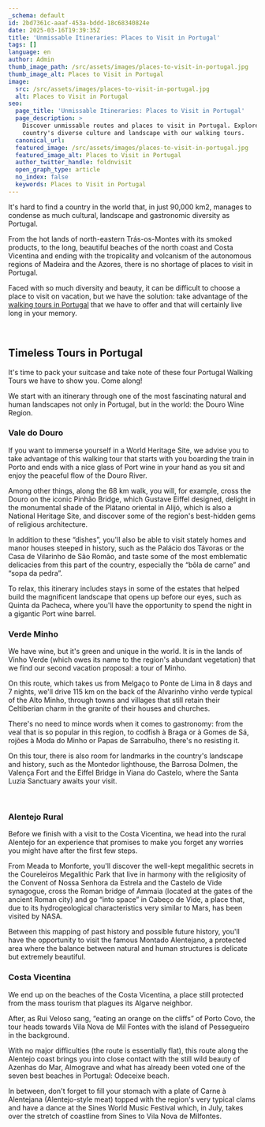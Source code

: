 ```yaml
---
_schema: default
id: 2bd7361c-aaaf-453a-bddd-18c68340824e
date: 2025-03-16T19:39:35Z
title: 'Unmissable Itineraries: Places to Visit in Portugal'
tags: []
language: en
author: Admin
thumb_image_path: /src/assets/images/places-to-visit-in-portugal.jpg
thumb_image_alt: Places to Visit in Portugal
image:
  src: /src/assets/images/places-to-visit-in-portugal.jpg
  alt: Places to Visit in Portugal
seo:
  page_title: 'Unmissable Itineraries: Places to Visit in Portugal'
  page_description: >
    Discover unmissable routes and places to visit in Portugal. Explore the
    country's diverse culture and landscape with our walking tours.
  canonical_url:
  featured_image: /src/assets/images/places-to-visit-in-portugal.jpg
  featured_image_alt: Places to Visit in Portugal
  author_twitter_handle: foldnvisit
  open_graph_type: article
  no_index: false
  keywords: Places to Visit in Portugal
---
```

It's hard to find a country in the world that, in just 90,000 km2, manages to condense as much cultural, landscape and gastronomic diversity as Portugal.

<SnippetsAstroImage image_path="/src/assets/images/places-to-visit-in-portugal.jpg" image_alt="Places to Visit in Portugal"/>

From the hot lands of north-eastern Trás-os-Montes with its smoked products, to the long, beautiful beaches of the north coast and Costa Vicentina and ending with the tropicality and volcanism of the autonomous regions of Madeira and the Azores, there is no shortage of places to visit in Portugal.

Faced with so much diversity and beauty, it can be difficult to choose a place to visit on vacation, but we have the solution: take advantage of the [walking tours in Portugal](https://topwalkingtoursportugal.com/) that we have to offer and that will certainly live long in your memory.

&nbsp;

## **Timeless Tours in Portugal**

It's time to pack your suitcase and take note of these four Portugal Walking Tours we have to show you. Come along!

We start with an itinerary through one of the most fascinating natural and human landscapes not only in Portugal, but in the world: the Douro Wine Region.

### **Vale do Douro**

If you want to immerse yourself in a World Heritage Site, we advise you to take advantage of this walking tour that starts with you boarding the train in Porto and ends with a nice glass of Port wine in your hand as you sit and enjoy the peaceful flow of the Douro River.

Among other things, along the 68 km walk, you will, for example, cross the Douro on the iconic Pinhão Bridge, which Gustave Eiffel designed, delight in the monumental shade of the Plátano oriental in Alijó, which is also a National Heritage Site, and discover some of the region's best-hidden gems of religious architecture.

In addition to these “dishes”, you'll also be able to visit stately homes and manor houses steeped in history, such as the Palácio dos Távoras or the Casa de Vilarinho de São Romão, and taste some of the most emblematic delicacies from this part of the country, especially the “bôla de carne” and “sopa da pedra”.

To relax, this itinerary includes stays in some of the estates that helped build the magnificent landscape that opens up before our eyes, such as Quinta da Pacheca, where you'll have the opportunity to spend the night in a gigantic Port wine barrel.

### **Verde Minho**

We have wine, but it's green and unique in the world. It is in the lands of Vinho Verde (which owes its name to the region's abundant vegetation) that we find our second vacation proposal: a tour of Minho.

On this route, which takes us from Melgaço to Ponte de Lima in 8 days and 7 nights, we'll drive 115 km on the back of the Alvarinho vinho verde typical of the Alto Minho, through towns and villages that still retain their Celtiberian charm in the granite of their houses and churches.

There's no need to mince words when it comes to gastronomy: from the veal that is so popular in this region, to codfish à Braga or à Gomes de Sá, rojões à Moda do Minho or Papas de Sarrabulho, there's no resisting it.

On this tour, there is also room for landmarks in the country's landscape and history, such as the Montedor lighthouse, the Barrosa Dolmen, the Valença Fort and the Eiffel Bridge in Viana do Castelo, where the Santa Luzia Sanctuary awaits your visit.

&nbsp;

### **Alentejo Rural**

Before we finish with a visit to the Costa Vicentina, we head into the rural Alentejo for an experience that promises to make you forget any worries you might have after the first few steps.

From Meada to Monforte, you'll discover the well-kept megalithic secrets in the Coureleiros Megalithic Park that live in harmony with the religiosity of the Convent of Nossa Senhora da Estrela and the Castelo de Vide synagogue, cross the Roman bridge of Ammaia (located at the gates of the ancient Roman city) and go “into space” in Cabeço de Vide, a place that, due to its hydrogeological characteristics very similar to Mars, has been visited by NASA.

Between this mapping of past history and possible future history, you'll have the opportunity to visit the famous Montado Alentejano, a protected area where the balance between natural and human structures is delicate but extremely beautiful.

### **Costa Vicentina**

We end up on the beaches of the Costa Vicentina, a place still protected from the mass tourism that plagues its Algarve neighbor.

After, as Rui Veloso sang, “eating an orange on the cliffs” of Porto Covo, the tour heads towards Vila Nova de Mil Fontes with the island of Pessegueiro in the background.

With no major difficulties (the route is essentially flat), this route along the Alentejo coast brings you into close contact with the still wild beauty of Azenhas do Mar, Almograve and what has already been voted one of the seven best beaches in Portugal: Odeceixe beach.

In between, don't forget to fill your stomach with a plate of Carne à Alentejana (Alentejo-style meat) topped with the region's very typical clams and have a dance at the Sines World Music Festival which, in July, takes over the stretch of coastline from Sines to Vila Nova de Milfontes.

&nbsp;